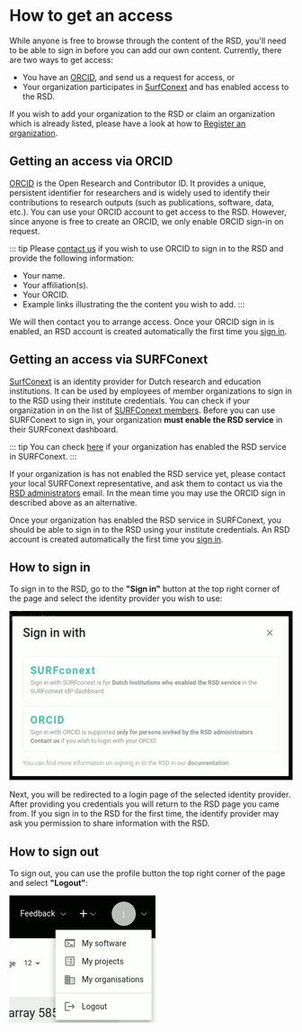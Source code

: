 # How to get an access

While anyone is free to browse through the content of the RSD, you'll need to be able to sign in before you can add our own content. 
Currently, there are two ways to get access: 

* You have an [ORCID](https://orcid.org/), and send us a request for access, or
* Your organization participates in [SurfConext](https://www.surf.nl/en/surfconext-global-access-with-1-set-of-credentials) and has enabled access to the RSD.

If you wish to add your organization to the RSD or claim an organization which is already listed, please have a look at how to [Register an organization](register-organization.md).

## Getting an access via ORCID

[ORCID](https://orcid.org/) is the Open Research and Contributor ID. It provides a unique, persistent identifier for researchers and is widely used to identify their
contributions to research outputs (such as publications, software, data, etc.). You can use your ORCID account to get access to the RSD. However, since anyone is free
to create an ORCID, we only enable ORCID sign-in on request. 

::: tip
Please [contact us](mailto:rsd@esciencecenter.nl) if you wish to use ORCID to sign in to the RSD and provide the following information:

* Your name.
* Your affiliation(s).
* Your ORCID.
* Example links illustrating the the content you wish to add.
:::

We will then contact you to arrange access. Once your ORCID sign in is enabled, an RSD account is created automatically the first time you [sign in](getting-access.md#how-to-sign-in).

## Getting an access via SURFConext

[SurfConext](https://www.surf.nl/en/surfconext-global-access-with-1-set-of-credentials) is an identity provider for Dutch research and education institutions. It can be used by 
employees of member organizations to sign in to the RSD using their institute credentials. You can check if your organization in on the list of [SURFConext 
members](https://support.surfconext.nl/stats/idplist.html). Before you can use SURFConext to sign in, your organization __must enable the RSD service__ in their SURFconext 
dashboard.

::: tip
You can check [here](https://dashboard.surfconext.nl/apps/9514/oidc10_rp/about) if your organization has enabled the RSD service in SURFConext.
:::

If your organization is has not enabled the RSD service yet, please contact your local SURFConext representative, and ask them to contact us via the 
[RSD administrators](mailto:rsd@esciencecenter.nl) email. In the mean time you may use the ORCID sign in described above as an alternative. 

Once your organization has enabled the RSD service in SURFConext, you should be able to sign in to the RSD using your institute credentials. An RSD account is created automatically 
the first time you [sign in](getting-access.md#how-to-sign-in).

## How to sign in

To sign in to the RSD, go to the __"Sign in"__ button at the top right corner of the page and select the identity provider you wish to use:

![image](/idp-selection.gif)

Next, you will be redirected to a login page of the selected identity provider. After providing you credentials you will return to the RSD 
page you came from. If you sign in to the RSD for the first time, the identify provider may ask you permission to share 
information with the RSD.

## How to sign out

To sign out, you can use the profile button the top right corner of the page and select __"Logout"__:

![image](/my-software.gif)



